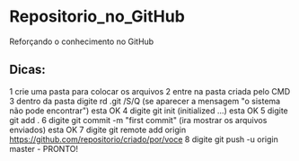 # Repositorio_no_GitHub
Reforçando o conhecimento no GitHub

## Dicas:
1 crie uma pasta para colocar os arquivos
2 entre na pasta criada pelo CMD
3 dentro da pasta digite rd .git /S/Q (se aparecer a mensagem "o sistema não pode encontrar") esta OK
4 digite git init (initialized ...) esta OK
5 digite git add .
6 digite git commit -m "first commit" (ira mostrar os arquivos enviados) esta OK
7 digite git remote add origin https://github.com/repositorio/criado/por/voce
8 digite git push -u origin master - PRONTO!
